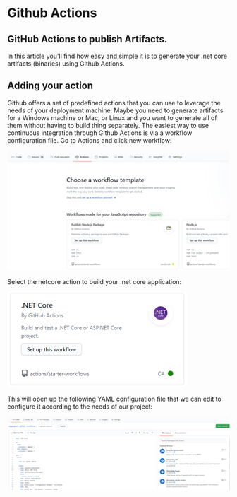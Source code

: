 # Github Actions

## GitHub Actions to publish Artifacts.

In this article you'll find how easy and simple it is to generate your .net core artifacts (binaries) using Github Actions. 

## Adding your action

Github offers a set of predefined actions that you can use to leverage the needs of your deployment machine. Maybe you need to generate artifacts for a Windows machine or Mac, or Linux and you want to generate all of them without having to build thing separately. The easiest way to use continuous integration through Github Actions is via a workflow configuration file. Go to Actions and click new workflow:

![](https://github.com/JordiCorbilla/github-actions/raw/master/githubactions.png)

Select the netcore action to build your .net core application:

![](https://github.com/JordiCorbilla/github-actions/raw/master/netcoreaction.png)

This will open up the following YAML configuration file that we can edit to configure it according to the needs of our project:

![](https://github.com/JordiCorbilla/github-actions/raw/master/workflow.png)

